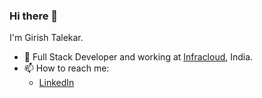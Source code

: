 ### Hi there 👋

I'm Girish Talekar. 

- 🔭 Full Stack Developer and working at [Infracloud](https://www.infracloud.io/), India.
- 📫 How to reach me:
     - [LinkedIn](https://www.linkedin.com/in/girish-talekar-78806a66)


<!--
**girishg4t/girishg4t** is a ✨ _special_ ✨ repository because its `README.md` (this file) appears on your GitHub profile.

Here are some ideas to get you started:

- 🔭 I’m currently working on ...
- 🌱 I’m currently learning ...
- 👯 I’m looking to collaborate on ...
- 🤔 I’m looking for help with ...
- 💬 Ask me about ...
- 📫 How to reach me: ...
- 😄 Pronouns: ...
- ⚡ Fun fact: ...
-->
